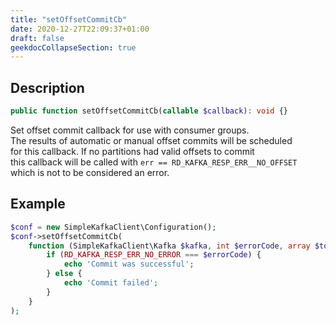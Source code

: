 ```yaml
---
title: "setOffsetCommitCb"
date: 2020-12-27T22:09:37+01:00
draft: false
geekdocCollapseSection: true
---
```

## Description
```php
public function setOffsetCommitCb(callable $callback): void {}
```
Set offset commit callback for use with consumer groups.  
The results of automatic or manual offset commits will be scheduled  
for this callback.  If no partitions had valid offsets to commit  
this callback will be called with `err == RD_KAFKA_RESP_ERR__NO_OFFSET`  
which is not to be considered an error.
## Example
```php
$conf = new SimpleKafkaClient\Configuration();
$conf->setOffsetCommitCb(
    function (SimpleKafkaClient\Kafka $kafka, int $errorCode, array $topicPartition) {
        if (RD_KAFKA_RESP_ERR_NO_ERROR === $errorCode) {
            echo 'Commit was successful';
        } else {
            echo 'Commit failed';
        }
    }
);
```